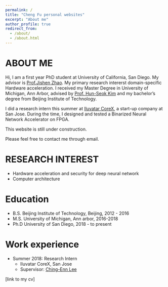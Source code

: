 ```yaml
---
permalink: /
title: "Cheng Fu personal websites"
excerpt: "About me"
author_profile: true
redirect_from: 
  - /about/
  - /about.html
---
```


<!-- This is the front page of a website that is powered by the [academicpages template](https://github.com/academicpages/academicpages.github.io) and hosted on GitHub pages. [GitHub pages](https://pages.github.com) is a free service in which websites are built and hosted from code and data stored in a GitHub repository, automatically updating when a new commit is made to the respository. This template was forked from the [Minimal Mistakes Jekyll Theme](https://mmistakes.github.io/minimal-mistakes/) created by Michael Rose, and then extended to support the kinds of content that academics have: publications, talks, teaching, a portfolio, blog posts, and a dynamically-generated CV. You can fork [this repository](https://github.com/academicpages/academicpages.github.io) right now, modify the configuration and markdown files, add your own PDFs and other content, and have your own site for free, with no ads! An older version of this template powers my own personal website at [stuartgeiger.com](http://stuartgeiger.com), which uses [this Github repository](https://github.com/staeiou/staeiou.github.io). -->

ABOUT ME 
======
Hi, I am a first year PhD student at University of California, San Diego. My advisor is [Prof.Jishen Zhao](http://cseweb.ucsd.edu/~jzhao/). My primary research intererst domain-specific Hardware acceleration. I received my Master Degree in University of Michigan, Ann Arbor, advised by [Prof. Hun-Seok Kim](https://kim.engin.umich.edu/) and my bachelor’s degree from Beijing Institute of Technology.

I did a research intern this summer at [Iluvatar CoreX](https://www.linkedin.com/company/iluvatar-corex-inc/), a start-up company at San Jose. During the time, I designed and tested a Binarized Neural Network Accelerator on FPGA. 

This website is still under construction.

Please feel free to contact me through email.

RESEARCH INTEREST 
======
* Hardware acceleration and security for deep neural network
* Computer architecture 

Education
======
* B.S. Beijing Institute of Technology, Beijing, 2012 - 2016
* M.S. University of Michigan, Ann arbor, 2016-2018
* Ph.D University of San Diego, 2018 - to present

Work experience
======
* Summer 2018: Research Intern
  * Iluvatar CoreX, San Jose
  * Supervisor: [Ching-Enn Lee](https://www.lchingen.com/)

[link to my cv]
